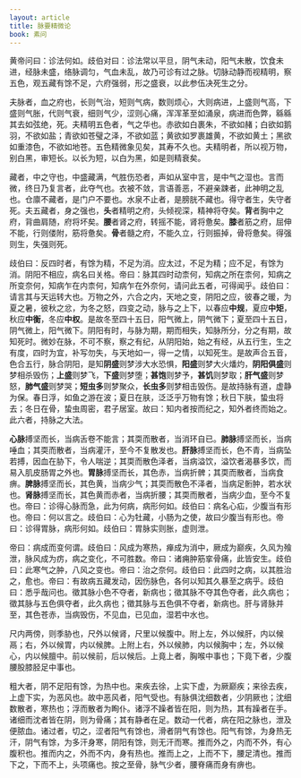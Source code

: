 ```yaml
---
layout: article
title: 脉要精微论
book: 素问
---
```


黄帝问曰：诊法何如。歧伯对曰：诊法常以平旦，阴气未动，阳气未散，饮食未进，经脉未盛，络脉调匀，气血未乱，故乃可诊有过之脉。切脉动静而视精明，察五色，观五藏有馀不足，六府强弱，形之盛衰，以此参伍决死生之分。

夫脉者，血之府也，长则气治，短则气病，数则烦心，大则病进，上盛则气高，下盛则气胀，代则气衰，细则气少，涩则心痛，浑浑革至如涌泉，病进而色弊，緜緜其去如弦绝，死。夫精明五色者，气之华也。赤欲如白裹朱，不欲如赭；白欲如鹅羽，不欲如盐；青欲如苍璧之泽，不欲如蓝；黄欲如罗裹雄黄，不欲如黄土；黑欲如重漆色，不欲如地苍。五色精微象见矣，其寿不久也。夫精明者，所以视万物，别白黑，审短长。以长为短，以白为黑，如是则精衰矣。

藏者，中之守也，中盛藏满，气胜伤恐者，声如从室中言，是中气之湿也。言而微，终日乃复言者，此夺气也。衣被不敛，言语善恶，不避亲踈者，此神明之乱也。仓廪不藏者，是门户不要也。水泉不止者，是膀胱不藏也。得守者生，失守者死。夫五藏者，身之强也，**头**者精明之府，头倾视深，精神将夺矣。**背**者胸中之府，背曲肩随，府将坏矣。**腰**者肾之府，转摇不能，肾将惫矣。**膝**者筋之府，屈伸不能，行则偻附，筋将惫矣。**骨**者髓之府，不能久立，行则振掉，骨将惫矣。得强则生，失强则死。

歧伯曰：反四时者，有馀为精，不足为消。应太过，不足为精；应不足，有馀为消。阴阳不相应，病名曰关格。帝曰：脉其四时动柰何，知病之所在柰何，知病之所变奈何，知病乍在内柰何，知病乍在外奈何，请问此五者，可得闻乎。歧伯曰：请言其与天运转大也。万物之外，六合之内，天地之变，阴阳之应，彼春之暖，为夏之暑，彼秋之忿，为冬之怒，四变之动，脉与之上下，以春应**中规**，夏应**中矩**，秋应**中衡**，冬应**中权**。是故冬至四十五日，阳气微上，阴气微下；夏至四十五日，阴气微上，阳气微下。阴阳有时，与脉为期，期而相失，知脉所分，分之有期，故知死时。微妙在脉，不可不察，察之有纪，从阴阳始，始之有经，从五行生，生之有度，四时为宜，补写勿失，与天地如一，得一之情，以知死生。是故声合五音，色合五行，脉合阴阳，是知**阴盛**则梦涉大水恐惧，**阳盛**则梦大火燔灼，**阴阳俱盛**则梦相杀毁伤；**上盛**则梦飞，**下盛**则梦堕；**甚饱**则梦予，**甚饥**则梦取；**肝气盛**则梦怒，**肺气盛**则梦哭；**短虫多**则梦聚众，**长虫多**则梦相击毁伤。是故持脉有道，虚静为保。春日浮，如鱼之游在波；夏日在肤，泛泛乎万物有馀；秋日下肤，蛰虫将去；冬日在骨，蛰虫周密，君子居室。故曰：知内者按而纪之，知外者终而始之。此六者，持脉之大法。

**心脉**搏坚而长，当病舌卷不能言；其耎而散者，当消环自已。**肺脉**搏坚而长，当病唾血；其耎而散者，当病灌汗，至今不复散发也。**肝脉**搏坚而长，色不青，当病坠若搏，因血在胁下，令人喘逆；其耎而散色泽者，当病溢饮，溢饮者渴暴多饮，而易入肌皮肠胃之外也。**胃脉**搏坚而长，其色赤，当病折髀；其耎而散者，当病食痹。**脾脉**搏坚而长，其色黄，当病少气；其耎而散色不泽者，当病足䯒肿，若水状也。**肾脉**搏坚而长，其色黄而赤者，当病折腰；其耎而散者，当病少血，至今不复也。帝曰：诊得心脉而急，此为何病，病形何如。歧伯曰：病名心疝，少腹当有形也。帝曰：何以言之。歧伯曰：心为牡藏，小肠为之使，故曰少腹当有形也。帝曰：诊得胃脉，病形何如。歧伯曰：胃脉实则胀，虚则泄。

帝曰：病成而变何谓。歧伯曰：风成为寒热，瘅成为消中，厥成为巅疾，久风为飱泄，脉风成为疠，病之变化，不可胜数。帝曰：诸痈肿筋挛骨痛，此皆安生。歧伯曰：此寒气之肿，八风之变也。帝曰：治之奈何。歧伯曰：此四时之病，以其胜治之，愈也。帝曰：有故病五藏发动，因伤脉色，各何以知其久暴至之病乎。歧伯曰：悉乎哉问也。徵其脉小色不夺者，新病也；徵其脉不夺其色夺者，此久病也；徵其脉与五色俱夺者，此久病也；徵其脉与五色俱不夺者，新病也。肝与肾脉并至，其色苍赤，当病毁伤，不见血，已见血，湿若中水也。

尺内两傍，则季胁也，尺外以候肾，尺里以候腹中。附上左，外以候肝，内以候鬲；右，外以候胃，内以候脾。上附上右，外以候肺，内以候胸中；左，外以候心，内以候膻中。前以候前，后以候后。上竟上者，胸喉中事也；下竟下者，少腹腰股膝胫足中事也。

粗大者，阴不足阳有馀，为热中也。来疾去徐，上实下虚，为厥巅疾；来徐去疾，上虚下实，为恶风也。故中恶风者，阳气受也。有脉俱沈细数者，少阴厥也；沈细数散者，寒热也；浮而散者为眴仆。诸浮不躁者皆在阳，则为热，其有躁者在手。诸细而沈者皆在阴，则为骨痛；其有静者在足。数动一代者，病在阳之脉也，泄及便脓血。诸过者，切之，涩者阳气有馀也，滑者阴气有馀也。阳气有馀，为身热无汗，阴气有馀，为多汗身寒，阴阳有馀，则无汗而寒。推而外之，内而不外，有心腹积也。推而内之，外而不内，身有热也。推而上之，上而不下，腰足清也。推而下之，下而不上，头项痛也。按之至骨，脉气少者，腰脊痛而身有痹也。

